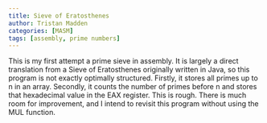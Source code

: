 ```yaml
---
title: Sieve of Eratosthenes
author: Tristan Madden
categories: [MASM]
tags: [assembly, prime numbers]
---
```

This is my first attempt a prime sieve in assembly. It is largely a direct translation from a Sieve of Eratosthenes originally written in Java, so this program is not exactly optimally structured. Firstly, it stores all primes up to n in an array. Secondly, it counts the number of primes before n and stores that hexadecimal value in the EAX register. This is rough. There is much room for improvement, and I intend to revisit this program without using the MUL function. 
<script src="https://gist.github.com/Trimad/d5408dfe112176dd5b40cb0b761d7b0f.js"></script>